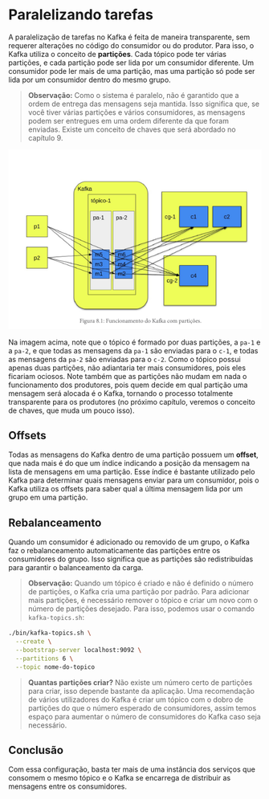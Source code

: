 # Paralelizando tarefas

A paralelização de tarefas no Kafka é feita de maneira transparente, sem requerer alterações no código do consumidor ou do produtor. Para isso, o Kafka utiliza o conceito de **partições**. Cada tópico pode ter várias partições, e cada partição pode ser lida por um consumidor diferente. Um consumidor pode ler mais de uma partição, mas uma partição só pode ser lida por um consumidor dentro do mesmo grupo.

> **Observação:** Como o sistema é paralelo, não é garantido que a ordem de entrega das mensagens seja mantida. Isso significa que, se você tiver várias partições e vários consumidores, as mensagens podem ser entregues em uma ordem diferente da que foram enviadas. Existe um conceito de chaves que será abordado no capítulo 9.

![alt text](image-1.png)

Na imagem acima, note que o tópico é formado por duas partições, a `pa-1` e a `pa-2`, e que todas as mensagens da `pa-1` são enviadas para o `c-1`, e todas as mensagens da `pa-2` são enviadas para o `c-2`. Como o tópico possui apenas duas partições, não adiantaria ter mais consumidores, pois eles ficariam ociosos. Note também que as partições não mudam em nada o funcionamento dos produtores, pois quem decide em qual partição uma mensagem será alocada é o Kafka, tornando o processo totalmente transparente para os produtores (no próximo capítulo, veremos o conceito de chaves, que muda um pouco isso).

## Offsets

Todas as mensagens do Kafka dentro de uma partição possuem um **offset**, que nada mais é do que um índice indicando a posição da mensagem na lista de mensagens em uma partição. Esse índice é bastante utilizado pelo Kafka para determinar quais mensagens enviar para um consumidor, pois o Kafka utiliza os offsets para saber qual a última mensagem lida por um grupo em uma partição.

## Rebalanceamento

Quando um consumidor é adicionado ou removido de um grupo, o Kafka faz o rebalanceamento automaticamente das partições entre os consumidores do grupo. Isso significa que as partições são redistribuídas para garantir o balanceamento da carga.

> **Observação:** Quando um tópico é criado e não é definido o número de partições, o Kafka cria uma partição por padrão. Para adicionar mais partições, é necessário remover o tópico e criar um novo com o número de partições desejado. Para isso, podemos usar o comando `kafka-topics.sh`:
```sh
./bin/kafka-topics.sh \
  --create \
  --bootstrap-server localhost:9092 \
  --partitions 6 \
  --topic nome-do-topico
```

> **Quantas partições criar?**
> Não existe um número certo de partições para criar, isso depende bastante da aplicação. Uma recomendação de vários utilizadores do Kafka é criar um tópico com o dobro de partições do que o número esperado de consumidores, assim temos espaço para aumentar o número de consumidores do Kafka caso seja necessário.

## Conclusão

Com essa configuração, basta ter mais de uma instância dos serviços que consomem o mesmo tópico e o Kafka se encarrega de distribuir as mensagens entre os consumidores.
